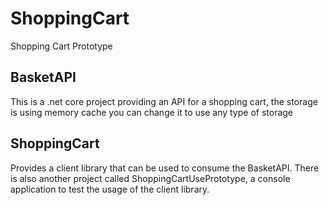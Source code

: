 # ShoppingCart
Shopping Cart Prototype

## BasketAPI
This is a .net core project providing an API for a shopping cart, the storage is using memory cache you can change it to use any type of storage

## ShoppingCart
Provides a client library that can be used to consume the BasketAPI. 
There is also another project called ShoppingCartUsePrototype, a console application to test the usage of the client library.
